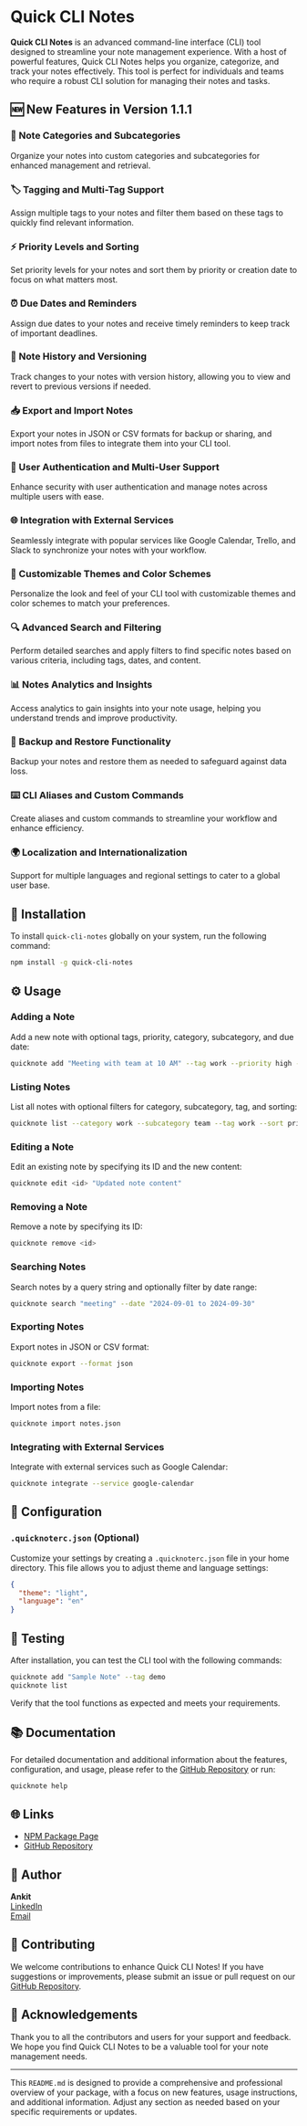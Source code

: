 
# Quick CLI Notes

**Quick CLI Notes** is an advanced command-line interface (CLI) tool designed to streamline your note management experience. With a host of powerful features, Quick CLI Notes helps you organize, categorize, and track your notes effectively. This tool is perfect for individuals and teams who require a robust CLI solution for managing their notes and tasks.

## 🆕 New Features in Version 1.1.1

### 📂 Note Categories and Subcategories

Organize your notes into custom categories and subcategories for enhanced management and retrieval.

### 🏷️ Tagging and Multi-Tag Support

Assign multiple tags to your notes and filter them based on these tags to quickly find relevant information.

### ⚡ Priority Levels and Sorting

Set priority levels for your notes and sort them by priority or creation date to focus on what matters most.

### ⏰ Due Dates and Reminders

Assign due dates to your notes and receive timely reminders to keep track of important deadlines.

### 🔄 Note History and Versioning

Track changes to your notes with version history, allowing you to view and revert to previous versions if needed.

### 📥 Export and Import Notes

Export your notes in JSON or CSV formats for backup or sharing, and import notes from files to integrate them into your CLI tool.

### 🔐 User Authentication and Multi-User Support

Enhance security with user authentication and manage notes across multiple users with ease.

### 🌐 Integration with External Services

Seamlessly integrate with popular services like Google Calendar, Trello, and Slack to synchronize your notes with your workflow.

### 🎨 Customizable Themes and Color Schemes

Personalize the look and feel of your CLI tool with customizable themes and color schemes to match your preferences.

### 🔍 Advanced Search and Filtering

Perform detailed searches and apply filters to find specific notes based on various criteria, including tags, dates, and content.

### 📊 Notes Analytics and Insights

Access analytics to gain insights into your note usage, helping you understand trends and improve productivity.

### 💾 Backup and Restore Functionality

Backup your notes and restore them as needed to safeguard against data loss.

### ⌨️ CLI Aliases and Custom Commands

Create aliases and custom commands to streamline your workflow and enhance efficiency.

### 🌍 Localization and Internationalization

Support for multiple languages and regional settings to cater to a global user base.

## 🚀 Installation

To install `quick-cli-notes` globally on your system, run the following command:

```bash
npm install -g quick-cli-notes
```

## ⚙️ Usage

### Adding a Note

Add a new note with optional tags, priority, category, subcategory, and due date:

```bash
quicknote add "Meeting with team at 10 AM" --tag work --priority high --category work --subcategory team --due "2024-09-30"
```

### Listing Notes

List all notes with optional filters for category, subcategory, tag, and sorting:

```bash
quicknote list --category work --subcategory team --tag work --sort priority
```

### Editing a Note

Edit an existing note by specifying its ID and the new content:

```bash
quicknote edit <id> "Updated note content"
```

### Removing a Note

Remove a note by specifying its ID:

```bash
quicknote remove <id>
```

### Searching Notes

Search notes by a query string and optionally filter by date range:

```bash
quicknote search "meeting" --date "2024-09-01 to 2024-09-30"
```

### Exporting Notes

Export notes in JSON or CSV format:

```bash
quicknote export --format json
```

### Importing Notes

Import notes from a file:

```bash
quicknote import notes.json
```

### Integrating with External Services

Integrate with external services such as Google Calendar:

```bash
quicknote integrate --service google-calendar
```

## 🔧 Configuration

### `.quicknoterc.json` (Optional)

Customize your settings by creating a `.quicknoterc.json` file in your home directory. This file allows you to adjust theme and language settings:

```json
{
  "theme": "light",
  "language": "en"
}
```

## 🧪 Testing

After installation, you can test the CLI tool with the following commands:

```bash
quicknote add "Sample Note" --tag demo
quicknote list
```

Verify that the tool functions as expected and meets your requirements.

## 📚 Documentation

For detailed documentation and additional information about the features, configuration, and usage, please refer to the [GitHub Repository](https://github.com/your-repo/quick-cli-notes) or run:

```bash
quicknote help
```

## 🌐 Links

- [NPM Package Page](https://www.npmjs.com/package/quick-cli-notes)
- [GitHub Repository](https://github.com/your-repo/quick-cli-notes)

## 👤 Author

**Ankit**  
[LinkedIn](https://linkedin.com/in/imankii01)  
[Email](mailto:private.ankit047@gmail.com)

## 📢 Contributing

We welcome contributions to enhance Quick CLI Notes! If you have suggestions or improvements, please submit an issue or pull request on our [GitHub Repository](https://github.com/your-repo/quick-cli-notes).

## 🎉 Acknowledgements

Thank you to all the contributors and users for your support and feedback. We hope you find Quick CLI Notes to be a valuable tool for your note management needs.

---

This `README.md` is designed to provide a comprehensive and professional overview of your package, with a focus on new features, usage instructions, and additional information. Adjust any section as needed based on your specific requirements or updates.
